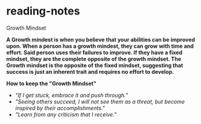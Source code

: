 # reading-notes
Growth Mindset

**__A Growth mindest is when you believe that your abilities can be improved upon. When a person has a growth mindest, they can grow with time and effort. Said person uses their failures to improve. If they have a fixed mindset, they are the complete opposite of the growth mindset. The Growth mindset is the opposite of the fixed mindset, suggesting that success is just an inherent trait and requires no effort to develop.__**


**How to keep the "Growth Mindset"**

- *"If I get stuck, embrace it and push through."*
- *"Seeing others succeed, I will not see them as a threat, but become inspired by their accomplishments."*
- *"Learn from any criticism that I receive."*
